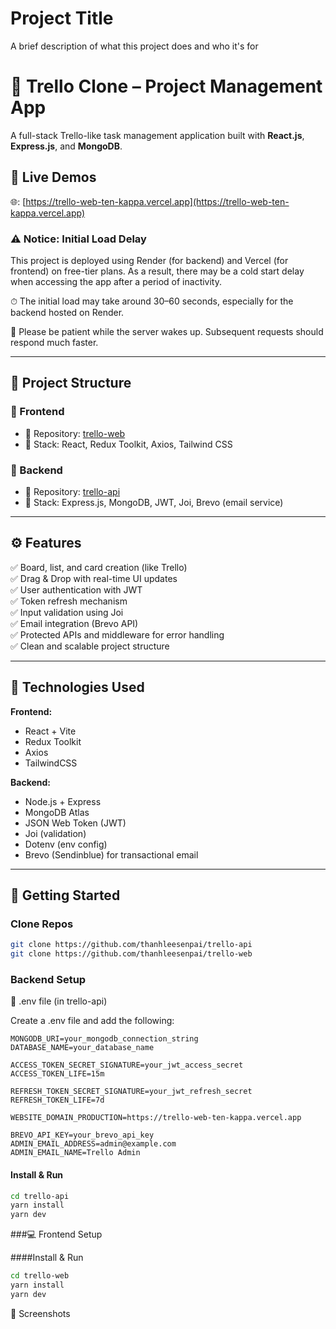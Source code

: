 
# Project Title

A brief description of what this project does and who it's for

# 📝 Trello Clone – Project Management App

A full-stack Trello-like task management application built with **React.js**, **Express.js**, and **MongoDB**.

## 🔗 Live Demos

🌐: [https://trello-web-ten-kappa.vercel.app](https://trello-web-ten-kappa.vercel.app)

### ⚠️ Notice: Initial Load Delay
This project is deployed using Render (for backend) and Vercel (for frontend) on free-tier plans. As a result, there may be a cold start delay when accessing the app after a period of inactivity.

⏱ The initial load may take around 30–60 seconds, especially for the backend hosted on Render.

🔄 Please be patient while the server wakes up. Subsequent requests should respond much faster.



---

## 📁 Project Structure

### 🔸 Frontend
- 📂 Repository: [trello-web](https://github.com/thanhleesenpai/trello-web)
- 🌟 Stack: React, Redux Toolkit, Axios, Tailwind CSS

### 🔹 Backend
- 📂 Repository: [trello-api](https://github.com/thanhleesenpai/trello-api)
- 🌟 Stack: Express.js, MongoDB, JWT, Joi, Brevo (email service)

---

## ⚙️ Features

✅ Board, list, and card creation (like Trello)  
✅ Drag & Drop with real-time UI updates  
✅ User authentication with JWT  
✅ Token refresh mechanism  
✅ Input validation using Joi  
✅ Email integration (Brevo API)  
✅ Protected APIs and middleware for error handling  
✅ Clean and scalable project structure  

---

## 🧪 Technologies Used

**Frontend:**
- React + Vite
- Redux Toolkit
- Axios
- TailwindCSS

**Backend:**
- Node.js + Express
- MongoDB Atlas
- JSON Web Token (JWT)
- Joi (validation)
- Dotenv (env config)
- Brevo (Sendinblue) for transactional email

---

## 🚀 Getting Started

### Clone Repos
```bash
git clone https://github.com/thanhleesenpai/trello-api
git clone https://github.com/thanhleesenpai/trello-web
```
### Backend Setup
📁 .env file (in trello-api)

Create a .env file and add the following:
```env
MONGODB_URI=your_mongodb_connection_string
DATABASE_NAME=your_database_name

ACCESS_TOKEN_SECRET_SIGNATURE=your_jwt_access_secret
ACCESS_TOKEN_LIFE=15m

REFRESH_TOKEN_SECRET_SIGNATURE=your_jwt_refresh_secret
REFRESH_TOKEN_LIFE=7d

WEBSITE_DOMAIN_PRODUCTION=https://trello-web-ten-kappa.vercel.app

BREVO_API_KEY=your_brevo_api_key
ADMIN_EMAIL_ADDRESS=admin@example.com
ADMIN_EMAIL_NAME=Trello Admin
```
#### Install & Run
```bash
cd trello-api
yarn install
yarn dev
```
###💻 Frontend Setup

####Install & Run
```bash
cd trello-web
yarn install
yarn dev
```

📸 Screenshots

